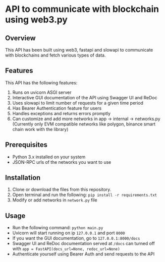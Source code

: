 # API to communicate with blockchain using web3.py

## Overview
This API has been built using web3, fastapi and slowapi to communicate with blockchains and fetch various types of data.

## Features
This API has the following features:
1. Runs on uvicorn ASGI server
2. Interactive GUI documentation of the API using Swagger UI and ReDoc
3. Uses slowapi to limit number of requests for a given time period
4. Has Bearer Authentication feature for users
5. Handles exceptions and returns errors promptly
6. Can customize and add more networks in app -> internal -> networks.py
   (Currently only EVM compatible networks like polygon, binance smart chain work with the library)

## Prerequisites
- Python 3.x installed on your system
- JSON-RPC urls of the networks you want to use

## Installation
1. Clone or download the files from this repository.
2. Open terminal and run the following:
```pip install -r requirements.txt```
3. Modify or add networks in ``network.py`` file

## Usage
- Run the following command:
   ```python main.py```
- Uvicorn will start running on ip ``127.0.0.1`` and port ``8000``
- If you want the GUI documentation, go to ``127.0.0.1:8000/docs``
- Swagger UI and ReDoc documentation served at ``/docs`` can turned off with ``app = FastAPI(docs_url=None, redoc_url=None)``
- Authenticate yourself using Bearer Auth and send requests to the API
